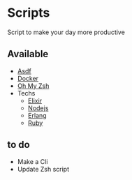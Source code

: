 # Scripts

Script to make your day more productive

## Available

- <a href="https://github.com/joaopealves/scripts/tree/main/asdf">Asdf</a>
- <a href="https://github.com/joaopealves/scripts/tree/main/docker">Docker</a>
- <a href="https://github.com/joaopealves/scripts/tree/main/oh_my_zsh">Oh My Zsh</a>
- Techs
  - <a href="https://github.com/joaopealves/scripts/tree/main/techs/elixir">Elixir</a>
  - <a href="https://github.com/joaopealves/scripts/tree/main/techs/nodejs">Nodejs</a>
  - <a href="https://github.com/joaopealves/scripts/tree/main/techs/erlang">Erlang</a>
  - <a href="https://github.com/joaopealves/scripts/tree/main/techs/ruby">Ruby</a>

## to do

- Make a Cli
- Update Zsh script